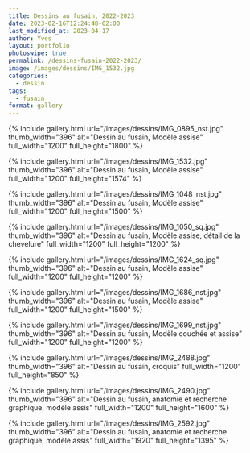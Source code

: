 ```yaml
---
title: Dessins au fusain, 2022-2023
date: 2023-02-16T12:24:48+02:00
last_modified_at: 2023-04-17
author: Yves
layout: portfolio
photoswipe: true
permalink: /dessins-fusain-2022-2023/
image: /images/dessins/IMG_1532.jpg
categories:
  - dessin
tags:
  - fusain
format: gallery
---
```


<div class="photoswipe-gallery">
{% include gallery.html
 url="/images/dessins/IMG_0895_nst.jpg"
 thumb_width="396" alt="Dessin au fusain, Modèle assise"
 full_width="1200" full_height="1800"
%}

{% include gallery.html
 url="/images/dessins/IMG_1532.jpg"
 thumb_width="396" alt="Dessin au fusain, Modèle assise"
 full_width="1200" full_height="1574"
%}

{% include gallery.html
 url="/images/dessins/IMG_1048_nst.jpg"
 thumb_width="396" alt="Dessin au fusain, Modèle assise"
 full_width="1200" full_height="1500"
%}

{% include gallery.html
 url="/images/dessins/IMG_1050_sq.jpg"
 thumb_width="396" alt="Dessin au fusain, Modèle assise, détail de la chevelure"
 full_width="1200" full_height="1200"
%}

{% include gallery.html
 url="/images/dessins/IMG_1624_sq.jpg"
 thumb_width="396" alt="Dessin au fusain, Modèle assise"
 full_width="1200" full_height="1200"
%}

{% include gallery.html
 url="/images/dessins/IMG_1686_nst.jpg"
 thumb_width="396" alt="Dessin au fusain, Modèle assise"
 full_width="1200" full_height="1500"
%}

{% include gallery.html
 url="/images/dessins/IMG_1699_nst.jpg"
 thumb_width="396" alt="Dessin au fusain, Modèle couchée et assise"
 full_width="1200" full_height="1200"
%}

{% include gallery.html
 url="/images/dessins/IMG_2488.jpg"
 thumb_width="396" alt="Dessin au fusain, croquis"
 full_width="1200" full_height="850"
%}

{% include gallery.html
 url="/images/dessins/IMG_2490.jpg"
 thumb_width="396" alt="Dessin au fusain, anatomie et recherche graphique, modèle assis"
 full_width="1200" full_height="1600"
%}

{% include gallery.html
 url="/images/dessins/IMG_2592.jpg"
 thumb_width="396" alt="Dessin au fusain, anatomie et recherche graphique, modèle assis"
 full_width="1920" full_height="1395"
%}

</div>
